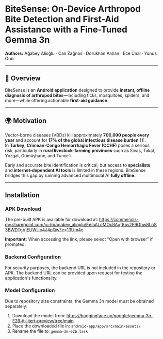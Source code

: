 # BiteSense: On-Device Arthropod Bite Detection and First-Aid Assistance with a Fine-Tuned Gemma 3n

**Authors:** Ağabey Alioğlu · Can Zağnos · Dorukhan Arslan · Ece Ünal · Yunus Önür  

---

## 📌 Overview

BiteSense is an **Android application** designed to provide **instant, offline diagnosis of arthropod bites**—including ticks, mosquitoes, spiders, and more—while offering actionable **first-aid guidance**.

---

## 🌍 Motivation

Vector-borne diseases (VBDs) kill approximately **700,000 people every year** and account for **17% of the global infectious disease burden** [1].  
In **Turkey**, **Crimean-Congo Hemorrhagic Fever (CCHF)** poses a serious risk, particularly in **rural livestock-farming provinces** such as Sivas, Tokat, Yozgat, Gümüşhane, and Tunceli.

Early and accurate bite identification is critical, but access to **specialists** and **internet-dependent AI tools** is limited in these regions. BiteSense bridges this gap by running advanced multimodal AI **fully offline**.

---

## Installation

### APK Download

The pre-built APK is available for download at: https://commencis-my.sharepoint.com/:u:/p/agabey_alioglu/EeibALoMOcRAqt8bv2F9GhwBLnS3BWDTgVjEUWUo4J4pQw?e=13Um4c

**Important:** When accessing the link, please select "Open with browser" if prompted.

### Backend Configuration

For security purposes, the backend URL is not included in the repository or APK. The backend URL can be provided upon request for testing the application's functionality.

### Model Configuration

Due to repository size constraints, the Gemma 3n model must be obtained separately:

1. Download the model from: https://huggingface.co/google/gemma-3n-E2B-it-litert-preview/tree/main
2. Place the downloaded file in: `android-app/app/src/main/assets/`
3. Rename the file to: `gemma-3n-e2b.task`